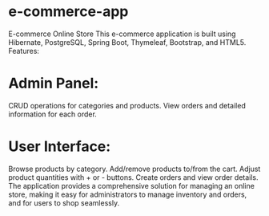 # e-commerce-app

E-commerce Online Store
This e-commerce application is built using Hibernate, PostgreSQL, Spring Boot, Thymeleaf, Bootstrap, and HTML5.
Features:

# Admin Panel:
  CRUD operations for categories and products.
  View orders and detailed information for each order.

# User Interface:
  Browse products by category.
  Add/remove products to/from the cart.
  Adjust product quantities with + or - buttons.
  Create orders and view order details.
  The application provides a comprehensive solution for managing an online store, making it easy for administrators to manage inventory and orders, and for users to shop seamlessly.







